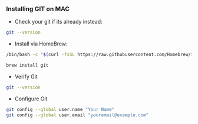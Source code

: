 ### Installing GIT on MAC
- Check your git if its already instead:
```bash
git --version
```
- Install via HomeBrew:
```bash
/bin/bash -c "$(curl -fsSL https://raw.githubusercontent.com/Homebrew/install/HEAD/install.sh)"
```
```bash
brew install git
```
- Verify Git 
```bash
git --version
```
- Configure Git
```bash
git config --global user.name "Your Name"
git config --global user.email "youremail@example.com"
```